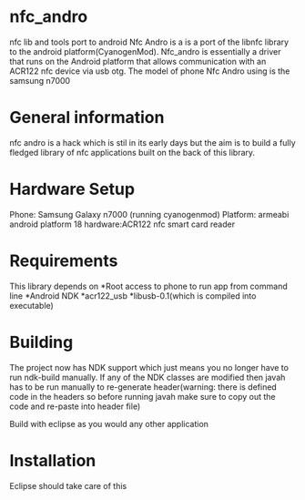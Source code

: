 nfc_andro
=========

nfc lib and tools port to android Nfc Andro is a is a port of the libnfc library to the android platform(CyanogenMod). 
Nfc_andro is essentially a driver that runs on the Android platform that allows communication with an ACR122 nfc device 
via usb otg. The model of phone Nfc Andro  using is the samsung n7000 

General information 
=================
nfc andro is a hack which is stil in its early days but the aim is to build a fully fledged library of nfc applications 
built on the back of this library. 

Hardware Setup
=================
Phone: Samsung Galaxy n7000 (running cyanogenmod)
Platform: armeabi android platform 18
hardware:ACR122 nfc smart card reader

Requirements
=================
This library depends on 
*Root access to phone to run app from command line
*Android NDK
*acr122_usb 
*libusb-0.1(which is compiled into executable)

Building 
=================
The project now has NDK support which just means you no longer have to run ndk-build manually. If any of the NDK classes are modified then javah has to be run manually to re-generate header(warning: there is defined code in the headers so before running javah make sure to copy out the code and re-paste into header file)

Build with eclipse as you would any other application


Installation
=================

Eclipse should take care of this 
